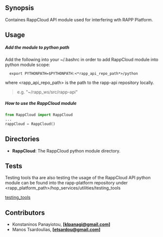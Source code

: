 ## Synopsis

Containes RappCloud API module used for interfering wth RAPP Platform.

## Usage

##### Add the module to python path
Add the following into your ~/.bashrc in order to add RappCloud module into python module scope:

```
  export PYTHONPATH=$PYTHONPATH:<*rapp_api_repo_path*>/python
```

where <rapp_api_repo_path> is the path to the rapp-api repository locally.

>  e.g. "~/rapp_ws/src/rapp-api"


##### How to use the RappCloud module

```python
from RappCloud import RappCloud
...
rappCloud = RappCloud()
```

## Directories

- **RappCloud**: The RappCloud python module directory.


## Tests

Testing tools tha are also testing the usage of the RappCloud API python module can be found
into the rapp-platform repository under <rapp_platform_path>/hop_services/utilities/testing_tools

 [testing_tools](https://github.com/rapp-project/rapp-platform/tree/master/hop_services/utilities/testing_tools)


## Contributors

- Konstaninos Panayiotou, **[klpanagi@gmail.com]**
- Manos Tsardoulias, **[etsardou@gmail.com]**
